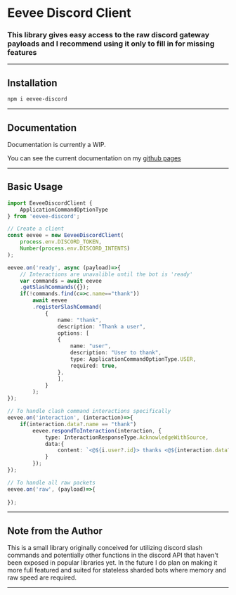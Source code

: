 # Eevee Discord Client
### This library gives easy access to the raw discord gateway payloads and I recommend using it only to fill in for missing features
---
## Installation
```bash
npm i eevee-discord
```
---
## Documentation

Documentation is currently a WIP.


You can see the current documentation on my [github pages](https://eeveeboo.github.io/eevee-discord/)

---

## Basic Usage
```ts
import EeveeDiscordClient {
    ApplicationCommandOptionType
} from 'eevee-discord';

// Create a client
const eevee = new EeveeDiscordClient(
    process.env.DISCORD_TOKEN,
    Number(process.env.DISCORD_INTENTS)
);

eevee.on('ready', async (payload)=>{
    // Interactions are unavalible until the bot is 'ready'
    var commands = await eevee
    .getSlashCommands({});
    if(!commands.find(c=>c.name=="thank"))
        await eevee
        .registerSlashCommand(
            {
                name: "thank",
                description: "Thank a user",
                options: [
                {
                    name: "user",
                    description: "User to thank",
                    type: ApplicationCommandOptionType.USER,
                    required: true,
                },
                ],
            }
        );
});

// To handle clash command interactions specifically 
eevee.on('interaction', (interaction)=>{
    if(interaction.data?.name == "thank") 
        eevee.respondToInteraction(interaction, {
            type: InteractionResponseType.AcknowledgeWithSource,
            data:{
                content: `<@${i.user?.id}> thanks <@${interaction.data?.options[0].value}> ♥`
            }
        });
});

// To handle all raw packets
eevee.on('raw', (payload)=>{
    
});
```
---
## Note from the Author
This is a small library originally conceived for utilizing discord slash commands and potentially other functions in the discord API that haven't been exposed in popular libraries yet. In the future I do plan on making it more full featured and suited for stateless sharded bots where memory and raw speed are required.

---